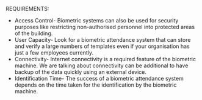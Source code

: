 REQUIREMENTS:
* Access Control- Biometric systems can also be used for security purposes like restricting non-authorised personnel into protected areas of the building.
* User Capacity- Look for a biometric attendance system that can store and verify a large numbers of templates even if your organisation has just a few employees currently.
* Connectivity- Internet connectivity is a required feature of the biometric machine. We are talking about connectivity can be additional to have backup of the data quickly using an external device.
* Identification Time- The success of a biometric attendance system depends on the time taken for the identification by the biometric machine.





